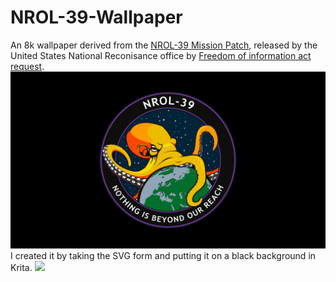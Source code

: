 # NROL-39-Wallpaper
An 8k wallpaper derived from the [NROL-39 Mission Patch](https://commons.wikimedia.org/wiki/File:NROL_39_vector_logo.svg), released by the United States National Reconisance office by [Freedom of information act request](https://www.muckrock.com/foi/united-states-of-america-10/nrol-39-mission-logo-78740/#file-817846).
![](NROL-39Wallpaper.png)
I created it by taking the SVG form and putting it on a black background in Krita.
![](https://licensebuttons.net/l/by/4.0/88x31.png)
